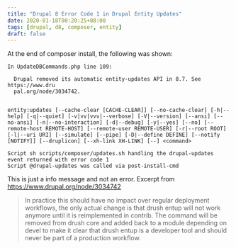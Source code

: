 ```yaml
---
title: "Drupal 8 Error Code 1 in Drupal Entity Updates"
date: 2020-01-18T00:20:25+08:00
tags: [drupal, d8, composer, entity]
draft: false
---
```


At the end of composer install, the following was shown:

```
In UpdateDBCommands.php line 109:
                                                                               
  Drupal removed its automatic entity-updates API in 8.7. See https://www.dru  
  pal.org/node/3034742.                                                        
                                                                               

entity:updates [--cache-clear [CACHE-CLEAR]] [--no-cache-clear] [-h|--help] [-q|--quiet] [-v|vv|vvv|--verbose] [-V|--version] [--ansi] [--no-ansi] [-n|--no-interaction] [-d|--debug] [-y|--yes] [--no] [--remote-host REMOTE-HOST] [--remote-user REMOTE-USER] [-r|--root ROOT] [-l|--uri URI] [--simulate] [--pipe] [-D|--define DEFINE] [--notify [NOTIFY]] [--druplicon] [--xh-link XH-LINK] [--] <command>

Script sh scripts/composer/updates.sh handling the drupal-updates event returned with error code 1
Script @drupal-updates was called via post-install-cmd

```


This is just a info message and not an error. Excerpt from https://www.drupal.org/node/3034742 

> In practice this should have no impact over regular deployment workflows, the only actual change is that drush entup will not work anymore until it is reimplemented in contrib. The command will be removed from drush core and added back to a module depending on devel to make it clear that drush entup is a developer tool and should never be part of a production workflow.
